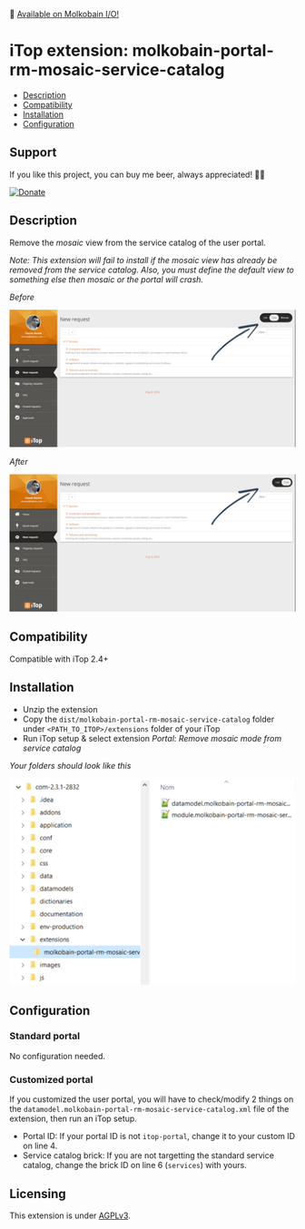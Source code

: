 👋 [Available on Molkobain I/O!](https://www.molkobain.com/product/remove-mosaic-view-from-service-catalog/)

# iTop extension: molkobain-portal-rm-mosaic-service-catalog
* [Description](#description)
* [Compatibility](#compatibility)
* [Installation](#installation)
* [Configuration](#configuration)

## Support
If you like this project, you can buy me beer, always appreciated! 🍻😁

[![Donate](https://img.shields.io/static/v1?label=Donate&message=Molkobain%20I/O&color=green&style=flat&logo=paypal)](https://www.paypal.com/cgi-bin/webscr?cmd=_s-xclick&hosted_button_id=BZR88J33D4RG6&source=url)

## Description
Remove the *mosaic* view from the service catalog of the user portal.

*Note: This extension will fail to install if the mosaic view has already be removed from the service catalog. Also, you must define the default view to something else then mosaic or the portal will crash.*

*Before*

![Description decoration](https://raw.githubusercontent.com/Molkobain/itop-portal-rm-mosaic-service-catalog/master/docs/mprmsc-service-catalog-before.PNG)

*After*

![Description decoration](https://raw.githubusercontent.com/Molkobain/itop-portal-rm-mosaic-service-catalog/master/docs/mprmsc-service-catalog-after.PNG)

## Compatibility
Compatible with iTop 2.4+

## Installation
* Unzip the extension
* Copy the ``dist/molkobain-portal-rm-mosaic-service-catalog`` folder under ``<PATH_TO_ITOP>/extensions`` folder of your iTop
* Run iTop setup & select extension *Portal: Remove mosaic mode from service catalog*

*Your folders should look like this*

![Extensions folder](https://raw.githubusercontent.com/Molkobain/itop-portal-rm-mosaic-service-catalog/master/docs/mprmsc-install.PNG)

## Configuration
### Standard portal
No configuration needed.

### Customized portal
If you customized the user portal, you will have to check/modify 2 things on the ``datamodel.molkobain-portal-rm-mosaic-service-catalog.xml`` file of the extension, then run an iTop setup.
* Portal ID: If your portal ID is not ``itop-portal``, change it to your custom ID on line 4.
* Service catalog brick: If you are not targetting the standard service catalog, change the brick ID on line 6 (``services``) with yours.

## Licensing
This extension is under [AGPLv3](https://en.wikipedia.org/wiki/GNU_Affero_General_Public_License).
